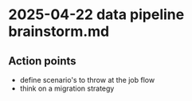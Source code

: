 # 2025-04-22 data pipeline brainstorm.md

## Action points

- define scenario's to throw at the job flow
- think on a migration strategy
